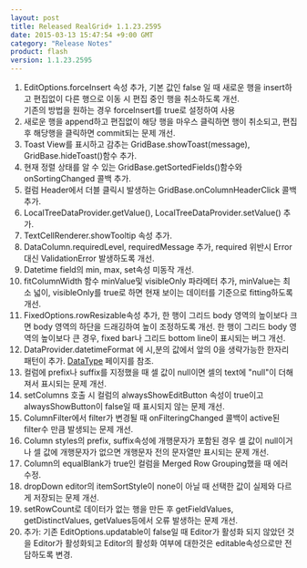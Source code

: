 ```yaml
---
layout: post
title: Released RealGrid+ 1.1.23.2595
date: 2015-03-13 15:47:54 +9:00 GMT
category: "Release Notes"
product: flash
version: 1.1.23.2595
---
```


1. EditOptions.forceInsert 속성 추가, 기본 값인 false 일 때 새로운 행을 insert하고 편집없이 다른 행으로 이동 시 편집 중인 행을 취소하도록 개선.  
     기존의 방법을 원하는 경우 forceInsert를 true로 설정하여 사용
2. 새로운 행을 append하고 편집없이 해당 행을 마우스 클릭하면 행이 취소되고, 편집 후 해당행을 클릭하면 commit되는 문제 개선.
3. Toast View를 표시하고 감추는 GridBase.showToast(message), GridBase.hideToast()함수 추가.
4. 현재 정렬 상태를 알 수 있는 GridBase.getSortedFields()함수와 onSortingChanged 콜백 추가.
5. 컬럼 Header에서 더블 클릭시 발생하는 GridBase.onColumnHeaderClick 콜백 추가.
6. LocalTreeDataProvider.getValue(), LocalTreeDataProvider.setValue() 추가.
7. TextCellRenderer.showTooltip 속성 추가.
8. DataColumn.requiredLevel, requiredMessage 추가, required 위반시 Error대신 ValidationError 발생하도록 개선.
9. Datetime field의 min, max, set속성 미동작 개선.
10. fitColumnWidth 함수 minValue및 visibleOnly 파라메터 추가, minValue는 최소 넓이, visibleOnly를 true로 하면 현재 보이는 데이터를 기준으로 fitting하도록 개선.
11. FixedOptions.rowResizable속성 추가, 한 행이 그리드 body 영역의 높이보다 크면 body 영역의 하단을 드래깅하여 높이 조정하도록 개선. 한 행이 그리드 body 영역의 높이보다 큰 경우, fixed bar나 그리드 bottom line이 표시되는 버그 개선.
12. DataProvider.datetimeFormat 에 시,분의 값에서 앞의 0을 생략가능한 한자리 패턴이 추가. [DataType](http://demo.realgrid.com/Demo/DataType) 페이지를 참조.
13. 컬럼에 prefix나 suffix를 지정했을 때 셀 값이 null이면 셀의 text에 "null"이 더해져서 표시되는 문제 개선.
14. setColumns 호출 시 컬럼의 alwaysShowEditButton 속성이 true이고 alwaysShowButton이 false일 때 표시되지 않는 문제 개선.
15. ColumnFilter에서 filter가 변경될 때 onFilteringChanged 콜백이 active된 filter수 만큼 발생되는 문제 개선.
16. Column styles의 prefix, suffix속성에 개행문자가 포함된 경우 셀 값이 null이거나 셀 값에 개행문자가 없으면 개행문자 전의 문자열만 표시되는 문제 개선.
17. Column의 equalBlank가 true인 컬럼을 Merged Row Grouping했을 때 에러 수정.
18. dropDown editor의 itemSortStyle이 none이 아닐 때 선택한 값이 실제와 다르게 저장되는 문제 개선.
19. setRowCount로 데이터가 없는 행을 만든 후 getFieldValues, getDistinctValues, getValues등에서 오류 발생하는 문제 개선.
20. 추가: 기존 EditOptions.updatable이 false일 때 Editor가 활성화 되지 않았던 것을 Editor가 활성화되고 Editor의 활성화 여부에 대한것은 editable속성으로만 전담하도록 변경.